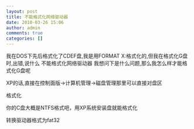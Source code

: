 ```yaml
---
layout: post
title: 不能格式化网络驱动器 
date: 2010-03-26 15:06
author: admin
comments: true
categories: []
---
```

我在DOS下先后格式化了CDEF盘,我是用FORMAT X:格式化的,但我在格式化G盘时,出错,说什么 不能格式化网络驱动器 我想问下是什么问题,那么我怎么样才能格式化G盘呢

XP的话,直接在控制面版-&gt;计算机管理-&gt;磁盘管理那里可以直接对盘区

格式化

你的C盘大概是NTFS格式吧，用XP系统安装盘就能格式化

转换驱动器格式为fat32
